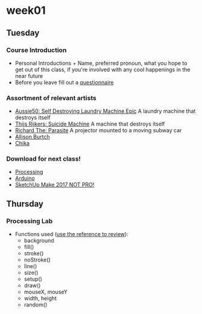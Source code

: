 # week01

## Tuesday

### Course Introduction
+ Personal Introductions
		+ Name, preferred pronoun, what you hope to get out of this class, if you're involved with any cool happenings in the near future
+ Before you leave fill out a [questionnaire](https://docs.google.com/document/d/1k2d1cQpHeM0Z9gIhWtDPPnumUcCXNAnboVcwg6zJRxs/edit?usp=sharing)

### Assortment of relevant artists
+ [Aussie50: Self Destroying Laundry Machine Epic](https://www.youtube.com/watch?v=6_PLnInsh7E) A laundry machine that destroys itself
+ [Thijs Rijkers: Suicide Machine](https://vimeo.com/77012997) A machine that destroys itself
+ [Richard The: Parasite](https://vimeo.com/14633237) A projector mounted to a moving subway car
+ [Allison Burtch](http://www.allisonburtch.net/)
+ [Chika](http://www.imagima.com/CHiKA)

### Download for next class!
+ [Processing](https://processing.org/download/)
+ [Arduino](https://www.arduino.cc/en/Main/Software)
+ [SketchUp Make 2017 NOT PRO!](https://www.sketchup.com/download/all)

## Thursday

### Processing Lab

+ Functions used ([use the reference to review](https://processing.org/reference/)):
	+ background
	+ fill()
	+ stroke()
	+ noStroke()
	+ line()
	+ size()
	+ setup()
	+ draw()
	+ mouseX, mouseY
	+ width, height
	+ random()
